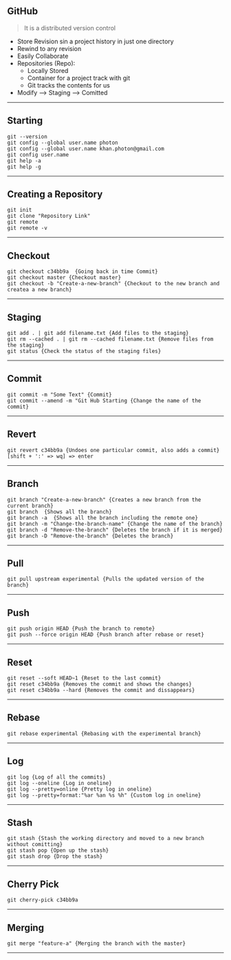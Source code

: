 ## GitHub ##

> It is a distributed version control

* Store Revision sin a project history in just one directory
* Rewind to any revision
* Easily Collaborate
* Repositories (Repo): 
    * Locally Stored
    * Container for a project track with git
    * Git tracks the contents for us
* Modify --> Staging --> Comitted
---
Starting
---
    git --version 
    git config --global user.name photon
    git config --global user.name khan.photon@gmail.com
    git config user.name
    git help -a
    git help -g
---
Creating a Repository
---
    git init
    git clone "Repository Link"
    git remote
    git remote -v
---
Checkout
---
    git checkout c34bb9a  {Going back in time Commit}
    git checkout master {Checkout master}
    git checkout -b "Create-a-new-branch" {Checkout to the new branch and createa a new branch}
---
Staging
---
    git add . | git add filename.txt {Add files to the staging}
    git rm --cached . | git rm --cached filename.txt {Remove files from the staging}
    git status {Check the status of the staging files}
---
Commit
----    
    git commit -m "Some Text" {Commit}
    git commit --amend -m "Git Hub Starting {Change the name of the commit}
---
Revert
---
    git revert c34bb9a {Undoes one particular commit, also adds a commit} [shift + ':' => wq] => enter
---
Branch
---
    git branch "Create-a-new-branch" {Creates a new branch from the current branch}
    git branch  {Shows all the branch}  
    git branch -a  {Shows all the branch including the remote one}  
    git branch -m "Change-the-branch-name" {Change the name of the branch}
    git branch -d "Remove-the-branch" {Deletes the branch if it is merged}
    git branch -D "Remove-the-branch" {Deletes the branch}
---
Pull
---
    git pull upstream experimental {Pulls the updated version of the branch}
---
Push
---    
    git push origin HEAD {Push the branch to remote}
    git push --force origin HEAD {Push branch after rebase or reset}
---
Reset
---    
    git reset --soft HEAD~1 {Reset to the last commit}
    git reset c34bb9a {Removes the commit and shows the changes}
    git reset c34bb9a --hard {Removes the commit and dissappears}
---
Rebase
---
    git rebase experimental {Rebasing with the experimental branch}
---
Log
---
    git log {Log of all the commits}
    git log --oneline {Log in oneline}
    git log --pretty=online {Pretty log in oneline}
    git log --pretty=format:"%ar %an %s %h" {Custom log in oneline}
---
Stash
---
    git stash {Stash the working directory and moved to a new branch without comitting}
    git stash pop {Open up the stash}
    git stash drop {Drop the stash}
---
Cherry Pick
---
    git cherry-pick c34bb9a
---
Merging
---
    git merge "feature-a" {Merging the branch with the master}
---
